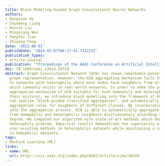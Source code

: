 ```yaml
---
title: Block Modeling-Guided Graph Convolutional Neural Networks
authors:
- Dongxiao He
- Chundong Liang
- Huixin Liu
- Mingxiang Wen
- Pengfei Jiao
- Zhiyong Feng
date: '2022-06-01'
publishDate: '2024-03-07T06:17:41.732223Z'
publication_types:
- article-journal
publication: '*Proceedings of the AAAI Conference on Artificial Intelligence*'
doi: 10.1609/aaai.v36i4.20319
abstract: Graph Convolutional Network (GCN) has shown remarkable potential of exploring
  graph representation. However, the GCN aggregating mechanism fails to generalize
  to networks with heterophily where most nodes have neighbors from different classes,
  which commonly exists in real-world networks. In order to make the propagation and
  aggregation mechanism of GCN suitable for both homophily and heterophily (or even
  their mixture), we introduce block modelling into the framework of GCN so that it
  can realize “block-guided classified aggregation”, and automatically learn the corresponding
  aggregation rules for neighbors of different classes. By incorporating block modelling
  into the aggregation process, GCN is able to automatically aggregate information
  from homophilic and heterophilic neighbors discriminately according to their homophily
  degree. We compared our algorithm with state-of-art methods which deal with the
  heterophily problem. Empirical results demonstrate the superiority of our new approach
  over existing methods in heterophilic datasets while maintaining a competitive performance
  in homophilic datasets.
tags:
- Machine Learning (ML)
links:
- name: URL
  url: https://ojs.aaai.org/index.php/AAAI/article/view/20319
---
```

